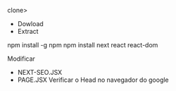 clone>
- Dowload
- Extract

npm install -g npm
npm install next react react-dom

Modificar
- NEXT-SEO.JSX
- PAGE.JSX
Verificar o Head no navegador do google
